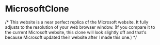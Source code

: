# MicrosoftClone
/*
  This website is a near perfect replica of the Microsoft website. 
  It fully adjusts to the resolution of your web browser window. 
  (If you compare it to the current Microsoft website, this clone will 
  look slightly off and that's because Microsoft updated their website after I made this one.)
*/
